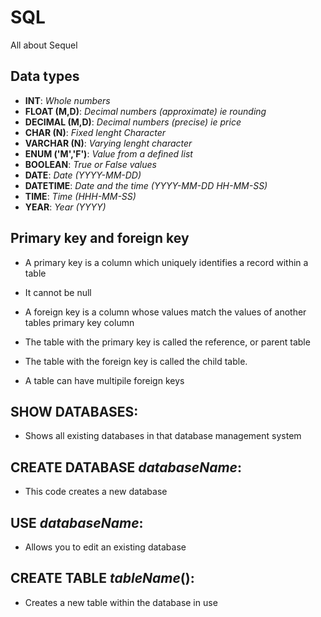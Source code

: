 # SQL
All about Sequel


## Data types
* **INT**: _Whole numbers_
* **FLOAT (M,D)**: _Decimal numbers (approximate) ie rounding_
* **DECIMAL (M,D)**: _Decimal numbers (precise) ie price_
* **CHAR (N)**: _Fixed lenght Character_
* **VARCHAR (N)**: _Varying lenght character_
* **ENUM ('M','F')**: _Value from a defined list_
* **BOOLEAN**: _True or False values_
* **DATE**: _Date (YYYY-MM-DD)_
* **DATETIME**: _Date and the time (YYYY-MM-DD HH-MM-SS)_
* **TIME**: _Time (HHH-MM-SS)_
* **YEAR**: _Year (YYYY)_


## Primary key and foreign key

* A primary key is a column which uniquely identifies a record within a table
* It cannot be null

* A foreign key is a column whose values match the values of another tables primary key column
* The table with the primary key is called the reference, or parent table 
* The table with the foreign key is called the child table.
* A table can have multipile foreign keys


## SHOW DATABASES:
- Shows all existing databases in that database management system

## CREATE DATABASE _databaseName_:
- This code creates a new database

## USE _databaseName_:
- Allows you to edit an existing database

## CREATE TABLE _tableName_():
- Creates a new table within the database in use
